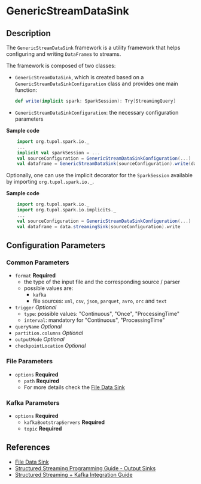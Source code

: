 # GenericStreamDataSink


## Description

The `GenericStreamDataSink` framework is a utility framework that helps configuring and writing `DataFrame`s to streams.

The framework is composed of two classes:
- `GenericStreamDataSink`, which is created based on a `GenericStreamDataSinkConfiguration` class and provides one main function:
    ```scala
    def write(implicit spark: SparkSession): Try[StreamingQuery]
    ```
- `GenericStreamDataSinkConfiguration`: the necessary configuration parameters

**Sample code**
```scala
    import org.tupol.spark.io._
    ...
    implicit val sparkSession = ...
    val sourceConfiguration = GenericStreamDataSinkConfiguration(...)
    val dataframe = GenericStreamDataSink(sourceConfiguration).write(data)
```

Optionally, one can use the implicit decorator for the `SparkSession` available by importing `org.tupol.spark.io._`.

**Sample code**
```scala
    import org.tupol.spark.io._
    import org.tupol.spark.io.implicits._
    ...
    val sourceConfiguration = GenericStreamDataSinkConfiguration(...)
    val dataframe = data.streamingSink(sourceConfiguration).write
```


## Configuration Parameters

### Common Parameters

- `format` **Required**
  - the type of the input file and the corresponding source / parser
  - possible values are: 
    - `kafka`
    - file sources: `xml`, `csv`, `json`, `parquet`, `avro`, `orc` and `text`
- `trigger` *Optional*
   - `type`: possible values: "Continuous", "Once", "ProcessingTime" 
   - `interval`: mandatory for "Continuous", "ProcessingTime" 
- `queryName` *Optional*
- `partition.columns` *Optional*
- `outputMode` *Optional*
- `checkpointLocation` *Optional*

### File Parameters

- `options` **Required**
  - `path` **Required**
  -  For more details check the [File Data Sink](file-data-sink.md#configuration-parameters)
  
### Kafka Parameters

- `options` **Required**
  - `kafkaBootstrapServers` **Required** 
  - `topic` **Required** 


## References

- [File Data Sink](file-data-sink.md#configuration-parameters)
- [Structured Streaming Programming Guide - Output Sinks][SSOS]
- [Structured Streaming + Kafka Integration Guide][SSKIG]


[SSOS]: https://spark.apache.org/docs/3.0.1/structured-streaming-programming-guide.html#output-sinks
[SSKIG]: https://spark.apache.org/docs/3.0.1/structured-streaming-kafka-integration.html
